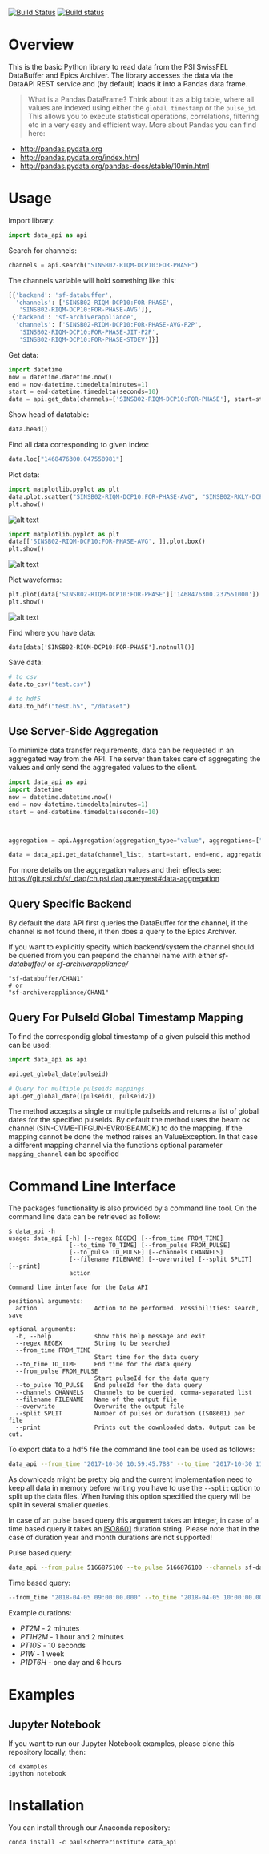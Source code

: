 [![Build Status](https://travis-ci.org/paulscherrerinstitute/data_api_python.svg?branch=master)](https://travis-ci.org/paulscherrerinstitute/data_api_python)
[![Build status](https://ci.appveyor.com/api/projects/status/eclu04lc25m4ghan?svg=true)](https://ci.appveyor.com/project/simongregorebner/data-api-python)

# Overview

This is the basic Python library to read data from the PSI SwissFEL DataBuffer and Epics Archiver.
The library accesses the data via the DataAPI REST service and (by default) loads it into a Pandas data frame.


>What is a Pandas DataFrame? Think about it as a big table, where all values are indexed using either the `global timestamp` or the `pulse_id`. This allows you to execute statistical operations, correlations, filtering etc in a very easy and efficient way. More about Pandas you can find here:
* http://pandas.pydata.org
* http://pandas.pydata.org/index.html
* http://pandas.pydata.org/pandas-docs/stable/10min.html


# Usage

Import library:

```python
import data_api as api
```

Search for channels:

```python
channels = api.search("SINSB02-RIQM-DCP10:FOR-PHASE")
```

The channels variable will hold something like this:
```python
[{'backend': 'sf-databuffer',
  'channels': ['SINSB02-RIQM-DCP10:FOR-PHASE',
   'SINSB02-RIQM-DCP10:FOR-PHASE-AVG']},
 {'backend': 'sf-archiverappliance',
  'channels': ['SINSB02-RIQM-DCP10:FOR-PHASE-AVG-P2P',
   'SINSB02-RIQM-DCP10:FOR-PHASE-JIT-P2P',
   'SINSB02-RIQM-DCP10:FOR-PHASE-STDEV']}]
```

Get data:

```python
import datetime
now = datetime.datetime.now()
end = now-datetime.timedelta(minutes=1)
start = end-datetime.timedelta(seconds=10)
data = api.get_data(channels=['SINSB02-RIQM-DCP10:FOR-PHASE'], start=start, end=end)
```

Show head of datatable:
```python
data.head()
```

Find all data corresponding to given index:
```python
data.loc["1468476300.047550981"]
```

Plot data:
```python
import matplotlib.pyplot as plt
data.plot.scatter("SINSB02-RIQM-DCP10:FOR-PHASE-AVG", "SINSB02-RKLY-DCP10:FOR-PHASE-AVG")
plt.show()
```

![alt text](docs/scatter_plot.png)

```python
import matplotlib.pyplot as plt
data[['SINSB02-RIQM-DCP10:FOR-PHASE-AVG', ]].plot.box()
plt.show()
```

![alt text](docs/box_plot.png)


Plot waveforms:
```python
plt.plot(data['SINSB02-RIQM-DCP10:FOR-PHASE']['1468476300.237551000'])
plt.show()
```

![alt text](docs/waveform_plot.png)

Find where you have data:
```
data[data['SINSB02-RIQM-DCP10:FOR-PHASE'].notnull()]
```

Save data:

```python
# to csv
data.to_csv("test.csv")

# to hdf5
data.to_hdf("test.h5", "/dataset")
```

## Use Server-Side Aggregation

To minimize data transfer requirements, data can be requested in an aggregated way from the API. The server than takes care of aggregating the values and only send the aggregated values to the client.

```Python
import data_api as api
import datetime
now = datetime.datetime.now()
end = now-datetime.timedelta(minutes=1)
start = end-datetime.timedelta(seconds=10)



aggregation = api.Aggregation(aggregation_type="value", aggregations=["min", "mean", "max"], extrema=None, nr_of_bins=None, duration_per_bin=None, pulses_per_bin=None) # Just set the parameters you explicitly want to set - this example is showing the defaults - for more details about the parameters and their effect see https://git.psi.ch/sf_daq/ch.psi.daq.queryrest#data-aggregation

data = data_api.get_data(channel_list, start=start, end=end, aggregation=aggregation)
```

For more details on the aggregation values and their effects see: https://git.psi.ch/sf_daq/ch.psi.daq.queryrest#data-aggregation

## Query Specific Backend
By default the data API first queries the DataBuffer for the channel, if the channel is not found there, it then does a query to the Epics Archiver.

If you want to explicitly specify which backend/system the channel should be queried from you can prepend the channel name with either *sf-databuffer/* or *sf-archiverappliance/*

```
"sf-databuffer/CHAN1"
# or
"sf-archiverappliance/CHAN1"
```

## Query For PulseId Global Timestamp Mapping

To find the correspondig global timestamp of a given pulseid this method can be used:
```python
import data_api as api

api.get_global_date(pulseid)

# Query for multiple pulseids mappings
api.get_global_date([pulseid1, pulseid2])
```

The method accepts a single or multiple pulseids and returns a list of global dates for the specified pulseids.
By default the method uses the beam ok channel (SIN-CVME-TIFGUN-EVR0:BEAMOK)
to do the mapping. If the mapping cannot be done the method raises an ValueException.
In that case a different mapping channel via the functions optional parameter `mapping_channel` can be specified

# Command Line Interface
The packages functionality is also provided by a command line tool. On the command line data can be retrieved as follow:

```
$ data_api -h
usage: data_api [-h] [--regex REGEX] [--from_time FROM_TIME]
                 [--to_time TO_TIME] [--from_pulse FROM_PULSE]
                 [--to_pulse TO_PULSE] [--channels CHANNELS]
                 [--filename FILENAME] [--overwrite] [--split SPLIT] [--print]
                 action

Command line interface for the Data API

positional arguments:
  action                Action to be performed. Possibilities: search, save

optional arguments:
  -h, --help            show this help message and exit
  --regex REGEX         String to be searched
  --from_time FROM_TIME
                        Start time for the data query
  --to_time TO_TIME     End time for the data query
  --from_pulse FROM_PULSE
                        Start pulseId for the data query
  --to_pulse TO_PULSE   End pulseId for the data query
  --channels CHANNELS   Channels to be queried, comma-separated list
  --filename FILENAME   Name of the output file
  --overwrite           Overwrite the output file
  --split SPLIT         Number of pulses or duration (ISO8601) per file
  --print               Prints out the downloaded data. Output can be cut.
```

To export data to a hdf5 file the command line tool can be used as follows:

```bash
data_api --from_time "2017-10-30 10:59:45.788" --to_time "2017-10-30 11:00:45.788" --channels S10CB01-RLOD100-PUP10:SIG-AMPLT-AVG --filename testit.h5  save
```

As downloads might be pretty big and the current implementation need to keep all data in memory before writing you have to use the `--split` option to split up the data files. 
When having this option specified the query will be split in several smaller queries.

In case of an pulse based query this argument takes an integer, in case of a time based query it takes an [ISO8601](https://en.wikipedia.org/wiki/ISO_8601#Durations) duration string. 
Please note that in the case of duration year and month durations are not supported!

Pulse based query:
```bash
data_api --from_pulse 5166875100 --to_pulse 5166876100 --channels sf-databuffer/SINEG01-RCIR-PUP10:SIG-AMPLT --split 500 --filename testit.h5 save
``` 

Time based query:
```bash
--from_time "2018-04-05 09:00:00.000" --to_time "2018-04-05 10:00:00.000" --channels sf-databuffer/SINEG01-RCIR-PUP10:SIG-AMPLT --split PT30M --filename testit.h5 save
```

Example durations:
* *PT2M* - 2 minutes
* *PT1H2M* - 1 hour and 2 minutes
* *PT10S* - 10 seconds
* *P1W* - 1 week
* *P1DT6H* - one day and 6 hours

# Examples

## Jupyter Notebook
If you want to run our Jupyter Notebook examples, please clone this repository locally, then:
```
cd examples
ipython notebook
```

# Installation

You can install through our Anaconda repository:

```
conda install -c paulscherrerinstitute data_api
```
